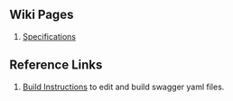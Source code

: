 
## Wiki Pages
1. [Specifications](https://github.com/G2P-Connect/specs/wiki)

## Reference Links
1. [Build Instructions](./build_instructions.md) to edit and build swagger yaml files.
